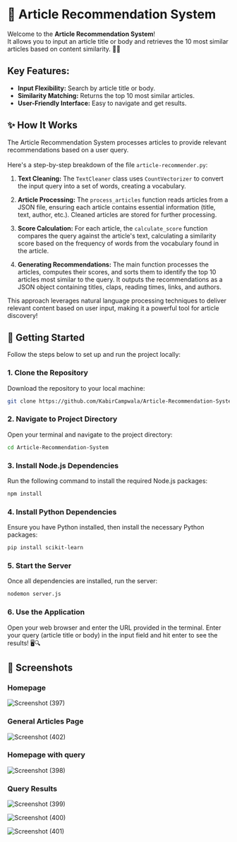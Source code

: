 # 📄 Article Recommendation System

Welcome to the **Article Recommendation System**! <br> It allows you to input an article title or body and retrieves the 10 most similar articles based on content similarity. 🤖✨

## Key Features:
- **Input Flexibility:** Search by article title or body.
- **Similarity Matching:** Returns the top 10 most similar articles.
- **User-Friendly Interface:** Easy to navigate and get results.

## ✨ How It Works

The Article Recommendation System processes articles to provide relevant recommendations based on a user query. <br><br> Here's a step-by-step breakdown of the file ```article-recommender.py```:

1. **Text Cleaning:** The `TextCleaner` class uses `CountVectorizer` to convert the input query into a set of words, creating a vocabulary.

2. **Article Processing:** The `process_articles` function reads articles from a JSON file, ensuring each article contains essential information (title, text, author, etc.). Cleaned articles are stored for further processing.

3. **Score Calculation:** For each article, the `calculate_score` function compares the query against the article's text, calculating a similarity score based on the frequency of words from the vocabulary found in the article.

4. **Generating Recommendations:** The main function processes the articles, computes their scores, and sorts them to identify the top 10 articles most similar to the query. It outputs the recommendations as a JSON object containing titles, claps, reading times, links, and authors.

This approach leverages natural language processing techniques to deliver relevant content based on user input, making it a powerful tool for article discovery!


## 🚀 Getting Started

Follow the steps below to set up and run the project locally:

### 1. Clone the Repository
Download the repository to your local machine:
```bash
git clone https://github.com/KabirCampwala/Article-Recommendation-System
```

### 2. Navigate to Project Directory
Open your terminal and navigate to the project directory:
```bash
cd Article-Recommendation-System
```

### 3. Install Node.js Dependencies
Run the following command to install the required Node.js packages:
```bash
npm install
```

### 4. Install Python Dependencies
Ensure you have Python installed, then install the necessary Python packages:
```bash
pip install scikit-learn
```

### 5. Start the Server
Once all dependencies are installed, run the server:
```bash
nodemon server.js
```

### 6. Use the Application
Open your web browser and enter the URL provided in the terminal. Enter your query (article title or body) in the input field and hit enter to see the results! 🖥️🔍

## 📸 Screenshots

### Homepage
![Screenshot (397)](https://github.com/user-attachments/assets/635998af-2ca2-459a-a0e9-817f2a52b270)

### General Articles Page
![Screenshot (402)](https://github.com/user-attachments/assets/1068f519-51f7-461a-9738-36278fb7a729)

### Homepage with query
![Screenshot (398)](https://github.com/user-attachments/assets/bbd427a7-b565-48c6-8c7c-b21557eed74c)

### Query Results
![Screenshot (399)](https://github.com/user-attachments/assets/26c38286-bc72-4013-a7ed-ce240dbd341d)

![Screenshot (400)](https://github.com/user-attachments/assets/261271ce-7d9b-4d7c-aaa5-de39246ba96e)

![Screenshot (401)](https://github.com/user-attachments/assets/6a5b44ab-2800-4521-b40f-e3d5f76b02da)
